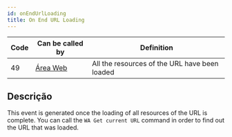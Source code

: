 ```yaml
---
id: onEndUrlLoading
title: On End URL Loading
---
```


| Code | Can be called by                            | Definition                                    |
| ---- | ------------------------------------------- | --------------------------------------------- |
| 49   | [Área Web](FormObjects/webArea_overview.md) | All the resources of the URL have been loaded |


## Descrição

This event is generated once the loading of all resources of the URL is complete. You can call the `WA Get current URL` command in order to find out the URL that was loaded.
